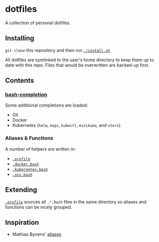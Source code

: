 # dotfiles

A collection of personal dotfiles.

## Installing

`git clone` this repository and then run [`./install.sh`](./install.sh).

All dotfiles are symlinked to the user's home directory to keep them up to date with this repo. Files that would be overwritten are backed-up first.

## Contents

### [bash-completion](https://github.com/scop/bash-completion)

Some additional completions are loaded:

- Git
- Docker
- Kubernetes (`helm`, `kops`, `kubectl`, `minikube`, and `stern`)

### Aliases & Functions

A number of helpers are written in:

- [`.profile`](./profile)
- [`.docker.bash`](./docker.bash)
- [`.kubernetes.bash`](./kubernetes.bash)
- [`.osx.bash`](./osx.bash)

## Extending

[`.profile`](./profile) sources all `.*.bash` files in the same directory so aliases and functions can be nicely grouped.

## Inspiration

- Mathias Bynens' [aliases](https://github.com/mathiasbynens/dotfiles/blob/master/.aliases)
